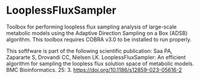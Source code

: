 # LooplessFluxSampler
Toolbox for performing loopless flux sampling analysis of large-scale metabolic models using the Adaptive Direction Sampling on a Box (ADSB) algorithm. This toolbox requires COBRA v3.0 to be installed to run properly.

This softfware is part of the following scientific publication:
Saa PA, Zapararte S, Drovandi CC, Nielsen LK. LooplessFluxSampler: An efficient algorithm for sampling the loopless flux solution space of metabolic models. BMC Bioinformatics. 25: 3. https://doi.org/10.1186/s12859-023-05616-2
